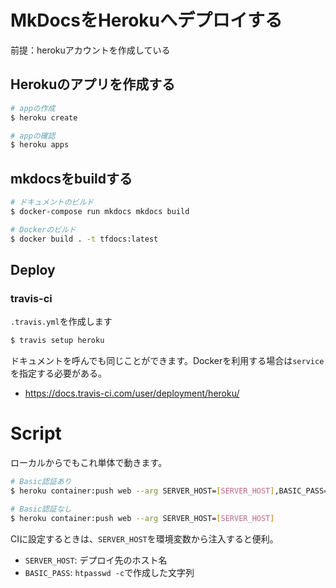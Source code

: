 # MkDocsをHerokuへデプロイする


前提：herokuアカウントを作成している


## Herokuのアプリを作成する

```bash
# appの作成
$ heroku create

# appの確認
$ heroku apps
```

## mkdocsをbuildする

```bash
# ドキュメントのビルド
$ docker-compose run mkdocs mkdocs build

# Dockerのビルド
$ docker build . -t tfdocs:latest
```

## Deploy

### travis-ci

`.travis.yml`を作成します

```bash
$ travis setup heroku
```

ドキュメントを呼んでも同じことができます。Dockerを利用する場合は`service`を指定する必要がある。

- https://docs.travis-ci.com/user/deployment/heroku/

# Script

ローカルからでもこれ単体で動きます。

```bash	
# Basic認証あり
$ heroku container:push web --arg SERVER_HOST=[SERVER_HOST],BASIC_PASS='[BASIC_PASS]'

# Basic認証なし
$ heroku container:push web --arg SERVER_HOST=[SERVER_HOST]
```

CIに設定するときは、`SERVER_HOST`を環境変数から注入すると便利。

- `SERVER_HOST`: デプロイ先のホスト名
- `BASIC_PASS`: `htpasswd -c`で作成した文字列




